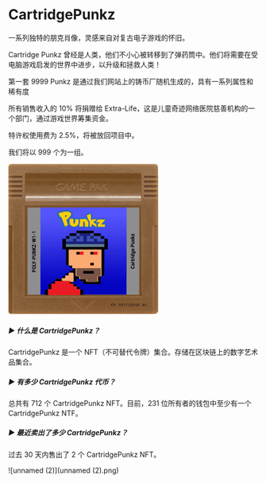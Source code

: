 # CartridgePunkz





一系列独特的朋克肖像，灵感来自对复古电子游戏的怀旧。

Cartridge Punkz 曾经是人类，他们不小心被转移到了弹药筒中。他们将需要在受电脑游戏启发的世界中进步，以升级和拯救人类！

第一套 9999 Punkz 是通过我们网站上的铸币厂随机生成的，具有一系列属性和稀有度

所有销售收入的 10% 将捐赠给 Extra-Life，这是儿童奇迹网络医院慈善机构的一个部门，通过游戏世界筹集资金。

特许权使用费为 2.5%，将被放回项目中。

我们将以 999 个为一组。

![unnamed](unnamed.png)

##### ▶ 什么是 CartridgePunkz？

CartridgePunkz 是一个 NFT（不可替代令牌）集合。存储在区块链上的数字艺术品集合。

##### ▶ 有多少 CartridgePunkz 代币？

总共有 712 个 CartridgePunkz NFT。目前，231 位所有者的钱包中至少有一个 CartridgePunkz NTF。

##### ▶ 最近卖出了多少 CartridgePunkz？

过去 30 天内售出了 2 个 CartridgePunkz NFT。



![unnamed (2)](unnamed (2).png)

